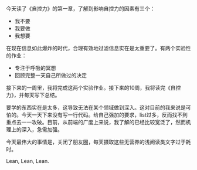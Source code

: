 今天读了《自控力》的第一章，了解到影响自控力的因素有三个：

 - 我不要
 - 我要做
 - 我想要

在现在信息如此爆炸的时代，合理有效地过滤信息实在是太重要了。有两个实验性的作业：

 - 专注于呼吸的冥想
 - 回顾完整一天自己所做过的决定

接下来的一周里，我将完成这两个实验作业。接下来的10周，我将读完《自控力》，并每天写下总结。  

要学的东西实在是太多，这导致无法在某个领域做到深入。这对目前的我来说是可怕的。今天一天下来没有写一行代码。给自己强加的要求，list过多，反而找不到重点去一一攻破。目前，从前端的广度上来说，我了解的已经比较宽泛了，然而机理上的深入，急需加强。  

今天最伟大的事情是，关闭了朋友圈，每天摄取这些无营养的浅阅读类文字过于耗时。  

Lean, Lean, Lean.
